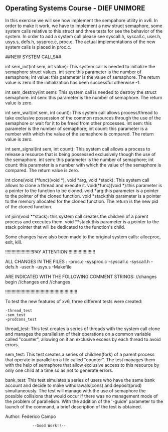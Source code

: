 ## Operating Systems Course - DIEF UNIMORE ##

In this exercise we will see how implement the sempahore utility in xv6.
In order to make it work, we have to implement a new struct semaphore, some
system calls relative to this struct and three tests for see the behavior of the system.
In order to add a system call please see syscall.h, syscall.c, user.h, usys.s,
defs.h, sysproc.c, proc.c.
The actual implementations of the new system calls is placed in proc.c.

##NEW SYSTEM CALLS##

int sem_init(int sem, int value):
	This system call is needed to initialize the semaphore struct values.
	int sem: this parameter is the number of semaphore;
	int value: this parameter is the value of semaphore.
	The return value is zero if the initialization has been successful otherwise -1.

int sem_destroy(int sem):
	This system call is needed to destroy the struct semaphore.
	int sem: this parameter is the number of semaphore.
	The return value is zero.

int sem_wait(int sem, int count):
	This system call allows process/thread to take exclusive possession of the common
	resources through the use of the semaphore or wait for it to be freed from other
	processes.
	int sem: this parameter is the number of semaphore;
	int count: this parameter is a number with which the value of the semaphore is compared.
	The return value is zero.

int sem_signal(int sem, int count):
	This system call allows a process to release a resource that is being possessed
	exclusively though the use of the semaphore.
	int sem: this parameter is the number of semaphore;
	int count: this parameter is a number with which the value of the semaphore is compared.
	The return value is zero.

int clone(void (*func)(void *), void *arg, void *stack):
	This system call allows to clone a thread and execute it.
	void(*func)(void *):this parameter is a pointer to the function to be cloned.
	void *arg:this parameter is a pointer to the pointer of the cloned function.
	void *stack:this parameter is a pointer to the memory allocated for the cloned function.
	The return is the new pid of the cloned function.

int join(void **stack):
	this system call creates the children of a parent process and executes them.
	void **stack:this parameter is a pointer to the stack pointer that will be dedicated
	to the function's child.

Some changes have also been made to the original system calls: allocproc, exit, kill.

!!!!!!!!!!!!!!!!!!!!!!PAY ATTENTION!!!!!!!!!!!!!!!!!!!!!!

ALL CHANGES IN THE FILES : 
	-proc.c
	-sysproc.c
	-syscall.c
	-syscall.h
	-defs.h
	-user.h
	-usys.s
	-Makefile

ARE INDICATED WITH THE FOLLOWING COMMENT STRINGS:
	//changes begin
	//changes end
	//changes

!!!!!!!!!!!!!!!!!!!!!!!!!!!!!!!!!!!!!!!!!!!!!!!!!!!!!!!!!

To test the new features of xv6, three different tests were created:

	-thread_test
	-sem_test
	-prodcons_test

thread_test: 
	This test creates a series of threads with the system call clone and manages the parallelism
	of their operations on a common variable called "counter", allowing on it an exclusive excess 
	by each thread to avoid errors.

sem_test:
	This test creates a series of children(fork) of a parent process that operate in parallel on a
	file called "counter". The test manages them with the help of semaphore that allow exclusive access
	to this	resource by only one child at a time so as not to generate errors.

bank_test:
	This test simulates a series of users who have the same bank account and decide to make withdrawals(cons)
	and deposit(prod) simultaneously. The test will manage with the use of semaphore the possible
	collisions that would occur if there was no management mode of the problem of parallelism.
	With the addition of the '-guide' parameter to the launch of the command, a brief description of the test
	is obtained.




Author: Federico Campo

				--Good Work!!--
	
	





